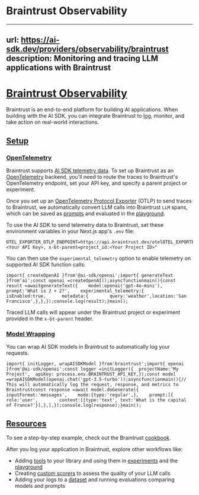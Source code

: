 # Braintrust Observability


---
url: https://ai-sdk.dev/providers/observability/braintrust
description: Monitoring and tracing LLM applications with Braintrust
---


# [Braintrust Observability](#braintrust-observability)


Braintrust is an end-to-end platform for building AI applications. When building with the AI SDK, you can integrate Braintrust to [log](https://www.braintrust.dev/docs/guides/logging), monitor, and take action on real-world interactions.


## [Setup](#setup)



### [OpenTelemetry](#opentelemetry)


Braintrust supports [AI SDK telemetry data](/docs/ai-sdk-core/telemetry). To set up Braintrust as an [OpenTelemetry](https://opentelemetry.io/docs/) backend, you'll need to route the traces to Braintrust's OpenTelemetry endpoint, set your API key, and specify a parent project or experiment.

Once you set up an [OpenTelemetry Protocol Exporter](https://opentelemetry.io/docs/languages/js/exporters/) (OTLP) to send traces to Braintrust, we automatically convert LLM calls into Braintrust `LLM` spans, which can be saved as [prompts](https://www.braintrust.dev/docs/guides/functions/prompts) and evaluated in the [playground](https://www.braintrust.dev/docs/guides/playground).

To use the AI SDK to send telemetry data to Braintrust, set these environment variables in your Next.js app's `.env` file:

```
OTEL_EXPORTER_OTLP_ENDPOINT=https://api.braintrust.dev/otelOTEL_EXPORTER_OTLP_HEADERS="Authorization=Bearer <Your API Key>, x-bt-parent=project_id:<Your Project ID>"
```

You can then use the `experimental_telemetry` option to enable telemetry on supported AI SDK function calls:

```
import{ createOpenAI }from'@ai-sdk/openai';import{ generateText }from'ai';const openai =createOpenAI();asyncfunctionmain(){const result =awaitgenerateText({    model:openai('gpt-4o-mini'),    prompt:'What is 2 + 2?',    experimental_telemetry:{      isEnabled:true,      metadata:{        query:'weather',location:'San Francisco',},},});console.log(result);}main();
```

Traced LLM calls will appear under the Braintrust project or experiment provided in the `x-bt-parent` header.


### [Model Wrapping](#model-wrapping)


You can wrap AI SDK models in Braintrust to automatically log your requests.

```
import{ initLogger, wrapAISDKModel }from'braintrust';import{ openai }from'@ai-sdk/openai';const logger =initLogger({  projectName:'My Project',  apiKey: process.env.BRAINTRUST_API_KEY,});const model =wrapAISDKModel(openai.chat('gpt-3.5-turbo'));asyncfunctionmain(){// This will automatically log the request, response, and metrics to Braintrustconst response =await model.doGenerate({    inputFormat:'messages',    mode:{type:'regular',},    prompt:[{        role:'user',        content:[{type:'text', text:'What is the capital of France?'}],},],});console.log(response);}main();
```


## [Resources](#resources)


To see a step-by-step example, check out the Braintrust [cookbook](https://www.braintrust.dev/docs/cookbook/recipes/OTEL-logging).

After you log your application in Braintrust, explore other workflows like:

-   Adding [tools](https://www.braintrust.dev/docs/guides/functions/tools) to your library and using them in [experiments](https://www.braintrust.dev/docs/guides/evals) and the [playground](https://www.braintrust.dev/docs/guides/playground)
-   Creating [custom scorers](https://www.braintrust.dev/docs/guides/functions/scorers) to assess the quality of your LLM calls
-   Adding your logs to a [dataset](https://www.braintrust.dev/docs/guides/datasets) and running evaluations comparing models and prompts
